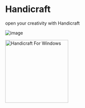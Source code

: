 # Handicraft
open your creativity with Handicraft

![image](https://user-images.githubusercontent.com/114669697/213747882-7da9b7f1-6dd3-4b12-a359-7f5bd5da3cc9.png)

<a href="https://github.com/pi-this/Handicraft-Windows" target="_blank"><img src="![Install-Handicraft-Windows](https://github.com/pi-this/Handicraft/assets/114669697/4ede478e-c242-4bac-9648-c18f53ed791b)
" alt="Handicraft For Windows" width="200"/></a>



